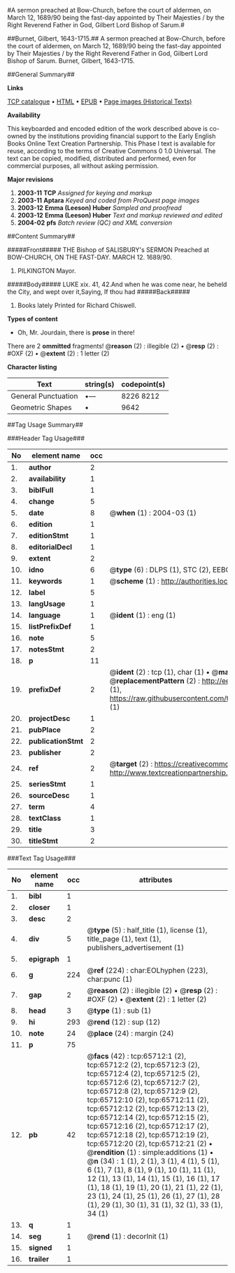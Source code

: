 #A sermon preached at Bow-Church, before the court of aldermen, on March 12, 1689/90 being the fast-day appointed by Their Majesties / by the Right Reverend Father in God, Gilbert Lord Bishop of Sarum.#

##Burnet, Gilbert, 1643-1715.##
A sermon preached at Bow-Church, before the court of aldermen, on March 12, 1689/90 being the fast-day appointed by Their Majesties / by the Right Reverend Father in God, Gilbert Lord Bishop of Sarum.
Burnet, Gilbert, 1643-1715.

##General Summary##

**Links**

[TCP catalogue](http://www.ota.ox.ac.uk/tcp/)  • 
[HTML](http://tei.it.ox.ac.uk/tcp/Texts-HTML/free/A30/A30433.html)  • 
[EPUB](http://tei.it.ox.ac.uk/tcp/Texts-EPUB/free/A30/A30433.epub) • 
[Page images (Historical Texts)](https://data.historicaltexts.jisc.ac.uk/view?pubId=eebo-12683292e&pageId=eebo-12683292e-65712-1)

**Availability**

This keyboarded and encoded edition of the
	       work described above is co-owned by the institutions
	       providing financial support to the Early English Books
	       Online Text Creation Partnership. This Phase I text is
	       available for reuse, according to the terms of Creative
	       Commons 0 1.0 Universal. The text can be copied,
	       modified, distributed and performed, even for
	       commercial purposes, all without asking permission.

**Major revisions**

1. __2003-11__ __TCP__ *Assigned for keying and markup*
1. __2003-11__ __Aptara__ *Keyed and coded from ProQuest page images*
1. __2003-12__ __Emma (Leeson) Huber__ *Sampled and proofread*
1. __2003-12__ __Emma (Leeson) Huber__ *Text and markup reviewed and edited*
1. __2004-02__ __pfs__ *Batch review (QC) and XML conversion*

##Content Summary##

#####Front#####
THE
Bishop of SALISBURY's
SERMON
Preached at
BOW-CHURCH,
ON THE
FAST-DAY.
MARCH 12. 1689/90.
1. PILKINGTON Mayor.

#####Body#####
LUKE xix. 41, 42.And when he was come near, he beheld the City, and
wept over it,Saying, If thou had
#####Back#####

1. Books lately Printed for Richard Chiswell.

**Types of content**

  * Oh, Mr. Jourdain, there is **prose** in there!

There are 2 **ommitted** fragments! 
 @__reason__ (2) : illegible (2)  •  @__resp__ (2) : #OXF (2)  •  @__extent__ (2) : 1 letter (2)

**Character listing**


|Text|string(s)|codepoint(s)|
|---|---|---|
|General Punctuation|•—|8226 8212|
|Geometric Shapes|▪|9642|

##Tag Usage Summary##

###Header Tag Usage###

|No|element name|occ|attributes|
|---|---|---|---|
|1.|__author__|2||
|2.|__availability__|1||
|3.|__biblFull__|1||
|4.|__change__|5||
|5.|__date__|8| @__when__ (1) : 2004-03 (1)|
|6.|__edition__|1||
|7.|__editionStmt__|1||
|8.|__editorialDecl__|1||
|9.|__extent__|2||
|10.|__idno__|6| @__type__ (6) : DLPS (1), STC (2), EEBO-CITATION (1), OCLC (1), VID (1)|
|11.|__keywords__|1| @__scheme__ (1) : http://authorities.loc.gov/ (1)|
|12.|__label__|5||
|13.|__langUsage__|1||
|14.|__language__|1| @__ident__ (1) : eng (1)|
|15.|__listPrefixDef__|1||
|16.|__note__|5||
|17.|__notesStmt__|2||
|18.|__p__|11||
|19.|__prefixDef__|2| @__ident__ (2) : tcp (1), char (1)  •  @__matchPattern__ (2) : ([0-9\-]+):([0-9IVX]+) (1), (.+) (1)  •  @__replacementPattern__ (2) : http://eebo.chadwyck.com/downloadtiff?vid=$1&page=$2 (1), https://raw.githubusercontent.com/textcreationpartnership/Texts/master/tcpchars.xml#$1 (1)|
|20.|__projectDesc__|1||
|21.|__pubPlace__|2||
|22.|__publicationStmt__|2||
|23.|__publisher__|2||
|24.|__ref__|2| @__target__ (2) : https://creativecommons.org/publicdomain/zero/1.0/ (1), http://www.textcreationpartnership.org/docs/. (1)|
|25.|__seriesStmt__|1||
|26.|__sourceDesc__|1||
|27.|__term__|4||
|28.|__textClass__|1||
|29.|__title__|3||
|30.|__titleStmt__|2||


###Text Tag Usage###

|No|element name|occ|attributes|
|---|---|---|---|
|1.|__bibl__|1||
|2.|__closer__|1||
|3.|__desc__|2||
|4.|__div__|5| @__type__ (5) : half_title (1), license (1), title_page (1), text (1), publishers_advertisement (1)|
|5.|__epigraph__|1||
|6.|__g__|224| @__ref__ (224) : char:EOLhyphen (223), char:punc (1)|
|7.|__gap__|2| @__reason__ (2) : illegible (2)  •  @__resp__ (2) : #OXF (2)  •  @__extent__ (2) : 1 letter (2)|
|8.|__head__|3| @__type__ (1) : sub (1)|
|9.|__hi__|293| @__rend__ (12) : sup (12)|
|10.|__note__|24| @__place__ (24) : margin (24)|
|11.|__p__|75||
|12.|__pb__|42| @__facs__ (42) : tcp:65712:1 (2), tcp:65712:2 (2), tcp:65712:3 (2), tcp:65712:4 (2), tcp:65712:5 (2), tcp:65712:6 (2), tcp:65712:7 (2), tcp:65712:8 (2), tcp:65712:9 (2), tcp:65712:10 (2), tcp:65712:11 (2), tcp:65712:12 (2), tcp:65712:13 (2), tcp:65712:14 (2), tcp:65712:15 (2), tcp:65712:16 (2), tcp:65712:17 (2), tcp:65712:18 (2), tcp:65712:19 (2), tcp:65712:20 (2), tcp:65712:21 (2)  •  @__rendition__ (1) : simple:additions (1)  •  @__n__ (34) : 1 (1), 2 (1), 3 (1), 4 (1), 5 (1), 6 (1), 7 (1), 8 (1), 9 (1), 10 (1), 11 (1), 12 (1), 13 (1), 14 (1), 15 (1), 16 (1), 17 (1), 18 (1), 19 (1), 20 (1), 21 (1), 22 (1), 23 (1), 24 (1), 25 (1), 26 (1), 27 (1), 28 (1), 29 (1), 30 (1), 31 (1), 32 (1), 33 (1), 34 (1)|
|13.|__q__|1||
|14.|__seg__|1| @__rend__ (1) : decorInit (1)|
|15.|__signed__|1||
|16.|__trailer__|1||
